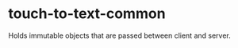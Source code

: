 touch-to-text-common
====================

Holds immutable objects that are passed between client and server.  